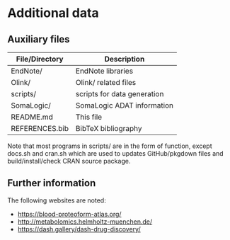 # Additional data

## Auxiliary files

File/Directory   | Description
-----------------|----------------------------
EndNote/         | EndNote libraries
Olink/           | Olink/ related files
scripts/         | scripts for data generation
SomaLogic/       | SomaLogic ADAT information
README.md        | This file
REFERENCES.bib   | BibTeX bibliography

Note that most programs in scripts/ are in the form of function,
except docs.sh and cran.sh which are used to updates
GitHub/pkgdown files and build/install/check CRAN source package.

## Further information

The following websites are noted:

* <https://blood-proteoform-atlas.org/>
* <http://metabolomics.helmholtz-muenchen.de/>
* <https://dash.gallery/dash-drug-discovery/>
